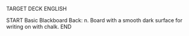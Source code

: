 TARGET DECK
ENGLISH

START
Basic
Blackboard
Back: n. Board with a smooth dark surface for writing on with chalk.
END
